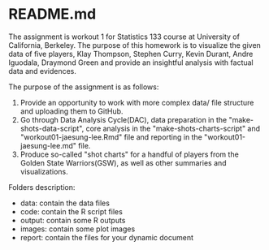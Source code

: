 # README.md

The assignment is workout 1 for Statistics 133 course at University of California, Berkeley. The purpose of this homework is to visualize the given data of five players, Klay Thompson, Stephen Curry, Kevin Durant, Andre Iguodala, Draymond Green and provide an insightful analysis with factual data and evidences. 

The purpose of the assignment is as follows:
1) Provide an opportunity to work with more complex data/ file structure and uploading them to GitHub.
2) Go through Data Analysis Cycle(DAC), data preparation in the "make-shots-data-script", core analysis in the "make-shots-charts-script" and "workout01-jaesung-lee.Rmd" file and reporting in the "workout01-jaesung-lee.md" file. 
3) Produce so-called "shot charts" for a handful of players from the Golden State Warriors(GSW), as well as other summaries and visualizations. 

Folders description:
- data: contain the data files
- code: contain the R script files
- output: contain some R outputs
- images: contain some plot images
- report: contain the files for your dynamic document